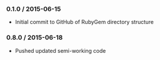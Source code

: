 ### 0.1.0 / 2015-06-15

* Initial commit to GitHub of RubyGem directory structure

### 0.8.0 / 2015-06-18

* Pushed updated semi-working code

